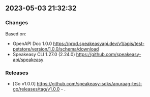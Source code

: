 

## 2023-05-03 21:32:32
### Changes
Based on:
- OpenAPI Doc 1.0.0 https://prod.speakeasyapi.dev/v1/apis/test-petstore/version/1.0.0/schema/download
- Speakeasy CLI 1.27.0 (2.24.0) https://github.com/speakeasy-api/speakeasy
### Releases
- [Go v1.0.0] https://github.com/speakeasy-sdks/anuraag-test-go/releases/tag/v1.0.0 - .